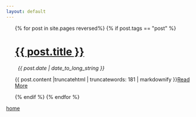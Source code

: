 ```yaml
---
layout: default
---
```


<ul>
  {% for post in site.pages reversed%}
    {% if post.tags == "post" %}
      <a href="{{ post.url }}">
        <H1>{{ post.title }}</H1>
      </a>
      &nbsp; <em>{{ post.date | date_to_long_string }}</em>
      <p><div>{{ post.content |truncatehtml | truncatewords: 181 | markdownify }}<a href="{{ post.url }}">Read More</a> </div></p>
    {% endif %}
  {% endfor %}
</ul>


[home](https://carrieklc.github.io)
